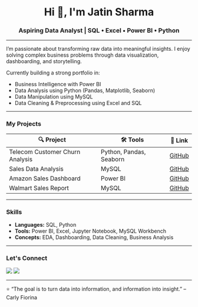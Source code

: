 
<h1 align="center">Hi 👋, I'm Jatin Sharma</h1>
<h3 align="center">Aspiring Data Analyst | SQL • Excel • Power BI • Python</h3>

---

 I’m passionate about transforming raw data into meaningful insights. I enjoy solving complex business problems through data visualization, dashboarding, and storytelling.

 Currently building a strong portfolio in:
-  Business Intelligence with Power BI
-  Data Analysis using Python (Pandas, Matplotlib, Seaborn)
-  Data Manipulation using MySQL
-  Data Cleaning & Preprocessing using Excel and SQL

---

###  My Projects

| 🔍 Project | 🛠️ Tools | 🔗 Link |
|-----------|----------|--------|
| Telecom Customer Churn Analysis | Python, Pandas, Seaborn | [GitHub](https://github.com/jatinsharma/telecom-churn-analysis) |
| Sales Data Analysis | MySQL | [GitHub](https://github.com/jatinsharma/sales-analysis) |
| Amazon Sales Dashboard | Power BI | [GitHub](https://github.com/jatinsharma/amazon-sales-dashboard) |
| Walmart Sales Report | MySQL | [GitHub](https://github.com/jatinsharma/walmart-sales-report) |

---

###  Skills

- **Languages:** SQL, Python
- **Tools:** Power BI, Excel, Jupyter Notebook, MySQL Workbench
- **Concepts:** EDA, Dashboarding, Data Cleaning, Business Analysis

---

###  Let's Connect

<p>
  <a href="https://linkedin.com/in/jatinsharma" target="_blank"><img src="https://img.shields.io/badge/LinkedIn-blue?style=for-the-badge&logo=linkedin" /></a>
  <a href="mailto:jatin.sharma@email.com"><img src="https://img.shields.io/badge/Email-grey?style=for-the-badge&logo=gmail" /></a>
</p>

---

⭐ “The goal is to turn data into information, and information into insight.” – Carly Fiorina
